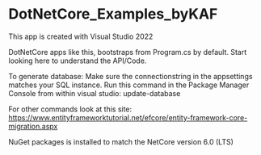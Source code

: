 # DotNetCore_Examples_byKAF
This app is created with Visual Studio 2022

DotNetCore apps like this, bootstraps from Program.cs by default.
Start looking here to understand the API/Code.

To generate database:
	Make sure the connectionstring in the appsettings matches your SQL instance.
	Run this command in the Package Manager Console from within visual studio: update-database

For other commands look at this site:
https://www.entityframeworktutorial.net/efcore/entity-framework-core-migration.aspx

NuGet packages is installed to match the NetCore version 6.0 (LTS)
